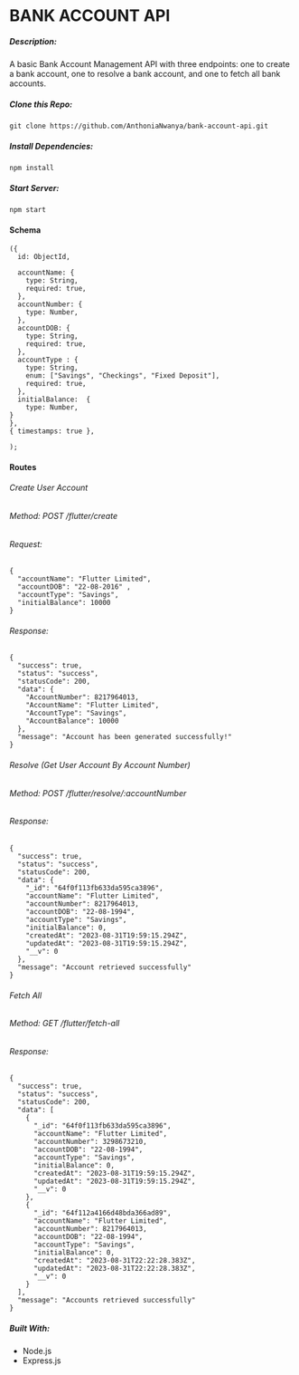 # BANK ACCOUNT API

##### Description:
 A basic Bank Account Management API with three endpoints: one to create a bank account, one to resolve a bank account, and one to fetch all bank accounts.

##### Clone this Repo:

`git clone https://github.com/AnthoniaNwanya/bank-account-api.git`

##### Install Dependencies:

`npm install`

##### Start Server:

`npm start`

#### Schema
```
({
  id: ObjectId,

  accountName: {
    type: String,
    required: true,
  },
  accountNumber: {
    type: Number,
  },
  accountDOB: {
    type: String,
    required: true,
  },
  accountType : {
    type: String,
    enum: ["Savings", "Checkings", "Fixed Deposit"],
    required: true,
  },
  initialBalance:  {
    type: Number,
}
},
{ timestamps: true },

);
```

#### Routes

###### Create User Account

###### Method: POST /flutter/create

###### Request:

```
{
  "accountName": "Flutter Limited", 
  "accountDOB": "22-08-2016" , 
  "accountType": "Savings", 
  "initialBalance": 10000
}
```

###### Response:

```
{
  "success": true,
  "status": "success",
  "statusCode": 200,
  "data": {
    "AccountNumber": 8217964013,
    "AccountName": "Flutter Limited",
    "AccountType": "Savings",
    "AccountBalance": 10000
  },
  "message": "Account has been generated successfully!"
}

```

###### Resolve (Get User Account By Account Number)

###### Method: POST /flutter/resolve/:accountNumber

###### Response:

```
{
  "success": true,
  "status": "success",
  "statusCode": 200,
  "data": {
    "_id": "64f0f113fb633da595ca3896",
    "accountName": "Flutter Limited",
    "accountNumber": 8217964013,
    "accountDOB": "22-08-1994",
    "accountType": "Savings",
    "initialBalance": 0,
    "createdAt": "2023-08-31T19:59:15.294Z",
    "updatedAt": "2023-08-31T19:59:15.294Z",
    "__v": 0
  },
  "message": "Account retrieved successfully"
}
```

###### Fetch All

###### Method: GET /flutter/fetch-all

###### Response:

```
{
  "success": true,
  "status": "success",
  "statusCode": 200,
  "data": [
    {
      "_id": "64f0f113fb633da595ca3896",
      "accountName": "Flutter Limited",
      "accountNumber": 3298673210,
      "accountDOB": "22-08-1994",
      "accountType": "Savings",
      "initialBalance": 0,
      "createdAt": "2023-08-31T19:59:15.294Z",
      "updatedAt": "2023-08-31T19:59:15.294Z",
      "__v": 0
    },
    {
      "_id": "64f112a4166d48bda366ad89",
      "accountName": "Flutter Limited",
      "accountNumber": 8217964013,
      "accountDOB": "22-08-1994",
      "accountType": "Savings",
      "initialBalance": 0,
      "createdAt": "2023-08-31T22:22:28.383Z",
      "updatedAt": "2023-08-31T22:22:28.383Z",
      "__v": 0
    }
  ],
  "message": "Accounts retrieved successfully"
}
```


##### Built With:
- Node.js
- Express.js
````
